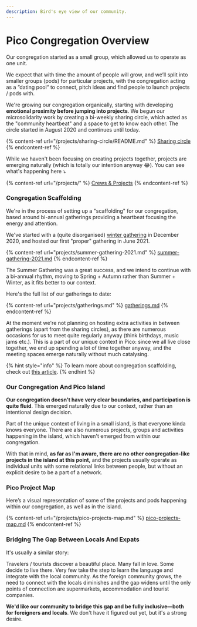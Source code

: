 ```yaml
---
description: Bird's eye view of our community.
---
```


# Pico Congregation Overview

Our congregation started as a small group, which allowed us to operate as one unit.

We expect that with time the amount of people will grow, and we’ll split into smaller groups (pods) for particular projects, with the congregation acting as a “dating pool“ to connect, pitch ideas and find people to launch projects / pods with.

We're growing our congregation organically, starting with developing **emotional proximity before jumping into projects**. We begun our microsolidarity work by creating a bi-weekly sharing circle, which acted as the "community heartbeat" and a space to get to know each other. The circle started in August 2020 and continues until today.

{% content-ref url="/projects/sharing-circle/README.md" %}
[Sharing circle](/projects/sharing-circle/README.md)
{% endcontent-ref %}

While we haven't been focusing on creating projects together, projects are emerging naturally (which is totally our intention anyway 😂). You can see what's happening here ⤵️

{% content-ref url="/projects/" %}
[Crews & Projects](/projects/README.md)
{% endcontent-ref %}

### Congregation Scaffolding

We're in the process of setting up a "scaffolding" for our congregation, based around bi-annual gatherings providing a heartbeat focusing the energy and attention.

We've started with a (quite disorganised) [winter gathering](projects/winter-gathering-2020.md) in December 2020, and hosted our first "proper" gathering in June 2021.

{% content-ref url="projects/summer-gathering-2021.md" %}
[summer-gathering-2021.md](projects/summer-gathering-2021.md)
{% endcontent-ref %}

The Summer Gathering was a great success, and we intend to continue with a bi-annual rhythm, moving to Spring + Autumn rather than Summer + Winter, as it fits better to our context.

Here's the full list of our gatherings to date:

{% content-ref url="projects/gatherings.md" %}
[gatherings.md](projects/gatherings.md)
{% endcontent-ref %}

At the moment we're not planning on hosting extra activities in between gatherings (apart from the sharing circles), as there are numerous occasions for us to meet quite regularly anyway (think birthdays, music jams etc.). This is a part of our unique context in Pico: since we all live close together, we end up spending a lot of time together anyway, and the meeting spaces emerge naturally without much catalysing.

{% hint style="info" %}
To learn more about congregation scaffolding, check out [this article](https://www.microsolidarity.cc/articles/3-congregation-scaffolding).
{% endhint %}

### Our Congregation And Pico Island

**Our congregation doesn't have very clear boundaries, and participation is quite fluid**. This emerged naturally due to our context, rather than an intentional design decision.&#x20;

Part of the unique context of living in a small island, is that everyone kinda knows everyone. There are also numerous projects, groups and activities happening in the island, which haven't emerged from within our congregation.

With that in mind, **as far as I'm aware, there are no other congregation-like projects in the island at this point,** and the projects usually operate as individual units with some relational links between people, but without an explicit desire to be a part of a network.

### Pico Project Map

Here’s a visual representation of some of the projects and pods happening within our congregation, as well as in the island.

{% content-ref url="/projects/pico-projects-map.md" %}
[pico-projects-map.md](projects/pico-projects-map.md)
{% endcontent-ref %}

### Bridging The Gap Between Locals And Expats

It's usually a similar story:

Travelers / tourists discover a beautiful place. Many fall in love. Some decide to live there. Very few take the step to learn the language and integrate with the local community. As the foreign community grows, the need to connect with the locals diminishes and the gap widens until the only points of connection are supermarkets, accommodation and tourist companies.

**We'd like our community to bridge this gap and be fully inclusive—both for foreigners and locals**. We don't have it figured out yet, but it's a strong desire.&#x20;
